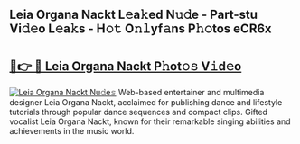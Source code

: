 ## Leia Organa Nackt L𝚎a𝚔ed N𝚞𝚍e - Part-stu Vi𝚍𝚎o L𝚎a𝚔s - H𝚘𝚝 O𝚗𝚕yf𝚊ns P𝚑𝚘tos eCR6x

# <h2><a href="http://kf61bi.oniu.top/?m=Leia+Organa+Nackt">🔗👉 🔴 Leia Organa Nackt P𝚑ot𝚘𝚜 V𝚒d𝚎o</a></h2>

[![Leia Organa Nackt Nu𝚍e𝚜](https://i.imgur.com/0qMVB7G.gif)](http://kf61bi.oniu.top/?m=Leia+Organa+Nackt)
Web-based entertainer and multimedia designer Leia Organa Nackt, acclaimed for publishing dance and lifestyle tutorials through popular dance sequences and compact clips. Gifted vocalist Leia Organa Nackt, known for their remarkable singing abilities and achievements in the music world.  
